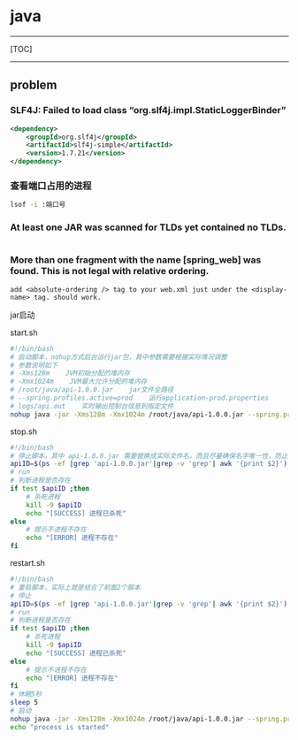 # java

------

[TOC]

------

## problem

### SLF4J: Failed to load class “org.slf4j.impl.StaticLoggerBinder”

```pom.xml
<dependency>
    <groupId>org.slf4j</groupId>
    <artifactId>slf4j-simple</artifactId>
    <version>1.7.21</version>
</dependency>
```



### 查看端口占用的进程

```sh
lsof -i :端口号
```

### At least one JAR was scanned for TLDs yet contained no TLDs. 

```

```

### More than one fragment with the name [spring_web] was found. This is not legal with relative ordering.

```
add <absolute-ordering /> tag to your web.xml just under the <display-name> tag. should work.
```

jar启动

start.sh

```sh
#!/bin/bash
# 启动脚本，nohup方式后台运行jar包，其中参数需要根据实际情况调整
# 参数说明如下
# -Xms128m    JVM初始分配的堆内存
# -Xmx1024m    JVM最大允许分配的堆内存
# /root/java/api-1.0.0.jar    jar文件全路径
# --spring.profiles.active=prod    运行application-prod.properties
# logs/api.out    实时输出控制台信息到指定文件
nohup java -jar -Xms128m -Xmx1024m /root/java/api-1.0.0.jar --spring.profiles.active=prod > logs/api.out &
```

stop.sh

```sh
#!/bin/bash
# 停止脚本，其中 api-1.0.0.jar 需要替换成实际文件名，而且尽量确保名字唯一性，防止错杀
apiID=$(ps -ef |grep 'api-1.0.0.jar'|grep -v 'grep'| awk '{print $2}')
# run
# 判断进程是否存在
if test $apiID ;then
    # 杀死进程
    kill -9 $apiID
    echo "[SUCCESS] 进程已杀死"
else
    # 提示不进程不存在
    echo "[ERROR] 进程不存在"
fi
```

restart.sh

```sh
#!/bin/bash
# 重启脚本，实际上就是结合了前面2个脚本
# 停止
apiID=$(ps -ef |grep 'api-1.0.0.jar'|grep -v 'grep'| awk '{print $2}')
# run
# 判断进程是否存在
if test $apiID ;then
    # 杀死进程
    kill -9 $apiID
    echo "[SUCCESS] 进程已杀死"
else
    # 提示不进程不存在
    echo "[ERROR] 进程不存在"
fi
# 休眠5秒
sleep 5
# 启动
nohup java -jar -Xms128m -Xmx1024m /root/java/api-1.0.0.jar --spring.profiles.active=prod > logs/api.out &
echo "process is started"
```

